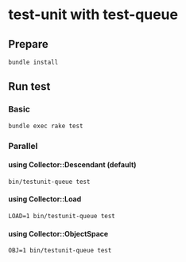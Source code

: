 # test-unit with test-queue
## Prepare
```
bundle install
```

## Run test
### Basic
```
bundle exec rake test
```

### Parallel
#### using Collector::Descendant (default)
```
bin/testunit-queue test
```

#### using Collector::Load
```
LOAD=1 bin/testunit-queue test
```

#### using Collector::ObjectSpace
```
OBJ=1 bin/testunit-queue test
```
